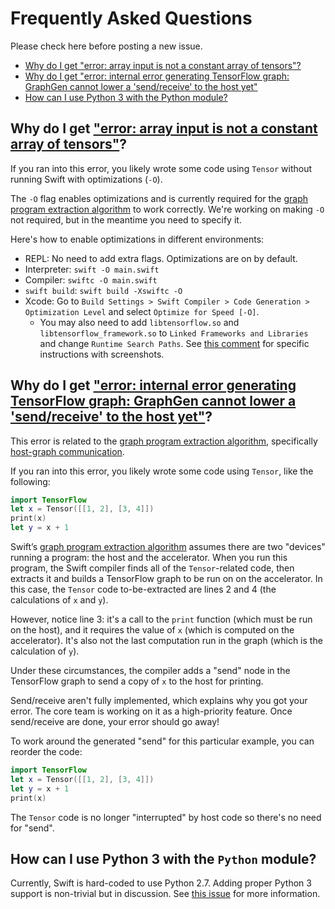 # Frequently Asked Questions

Please check here before posting a new issue.

* [Why do I get "error: array input is not a constant array of tensors"?](#why-do-i-get-error-array-input-is-not-a-constant-array-of-tensors)
* [Why do I get "error: internal error generating TensorFlow graph: GraphGen cannot lower a 'send/receive' to the host yet"](#why-do-i-get-error-internal-error-generating-tensorflow-graph-graphgen-cannot-lower-a-sendreceive-to-the-host-yet)
* [How can I use Python 3 with the Python module?](#how-can-i-use-python-3-with-the-python-module)

## Why do I get ["error: array input is not a constant array of tensors"](https://github.com/tensorflow/swift/issues/10)?

If you ran into this error, you likely wrote some code using `Tensor` without running Swift with optimizations (`-O`). 

The `-O` flag enables optimizations and is currently required for the [graph program extraction
algorithm](https://github.com/tensorflow/swift/blob/master/docs/GraphProgramExtraction.md) to work correctly.
We're working on making `-O` not required, but in the meantime you need to specify it.

Here's how to enable optimizations in different environments:

* REPL: No need to add extra flags. Optimizations are on by default. 
* Interpreter: `swift -O main.swift`
* Compiler: `swiftc -O main.swift`
* `swift build`: `swift build -Xswiftc -O`
* Xcode: Go to `Build Settings > Swift Compiler > Code Generation > Optimization Level` and select `Optimize for Speed [-O]`.
  * You may also need to add `libtensorflow.so` and `libtensorflow_framework.so` to `Linked Frameworks and Libraries` and change `Runtime Search Paths`.
    See [this comment](https://github.com/tensorflow/swift/issues/10#issuecomment-385167803) for specific instructions with screenshots.

## Why do I get ["error: internal error generating TensorFlow graph: GraphGen cannot lower a 'send/receive' to the host yet"](https://github.com/tensorflow/swift/issues/8)?

This error is related to the [graph program extraction algorithm](https://github.com/tensorflow/swift/blob/master/docs/GraphProgramExtraction.md), specifically
[host-graph communication](https://github.com/tensorflow/swift/blob/master/docs/GraphProgramExtraction.md#adding-hostgraph-communication).

If you ran into this error, you likely wrote some code using `Tensor`, like the following:

```swift
import TensorFlow
let x = Tensor([[1, 2], [3, 4]])
print(x)
let y = x + 1
```

Swift’s [graph program extraction algorithm](https://github.com/tensorflow/swift/blob/master/docs/GraphProgramExtraction.md)
assumes there are two "devices" running a program: the host and the accelerator.
When you run this program, the Swift compiler finds all of the `Tensor`-related code,
then extracts it and builds a TensorFlow graph to be run on on the accelerator.
In this case, the `Tensor` code to-be-extracted are lines 2 and 4 (the calculations of `x` and `y`).

However, notice line 3: it's a call to the `print` function (which must be run on the host),
and it requires the value of `x` (which is computed on the accelerator).
It's also not the last computation run in the graph (which is the calculation of `y`).

Under these circumstances, the compiler adds a "send" node in the TensorFlow graph
to send a copy of `x` to the host for printing.

Send/receive aren't fully implemented, which explains why you got your error.
The core team is working on it as a high-priority feature.
Once send/receive are done, your error should go away!

To work around the generated "send" for this particular example, you can reorder the code:

```swift
import TensorFlow
let x = Tensor([[1, 2], [3, 4]])
let y = x + 1
print(x)
```

The `Tensor` code is no longer "interrupted" by host code so there's no need for "send".

## How can I use Python 3 with the `Python` module?

Currently, Swift is hard-coded to use Python 2.7.
Adding proper Python 3 support is non-trivial but in discussion.
See [this issue](https://github.com/tensorflow/swift/issues/13) for more information.
